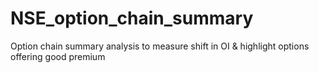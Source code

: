 # NSE_option_chain_summary
Option chain summary analysis to measure shift in OI &amp; highlight options offering good premium
